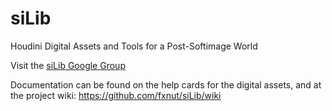 # siLib
Houdini Digital Assets and Tools for a Post-Softimage World

Visit the [siLib Google Group](https://groups.google.com/d/forum/houdini-silib)

Documentation can be found on the help cards for the digital assets, and at the project wiki:
https://github.com/fxnut/siLib/wiki
